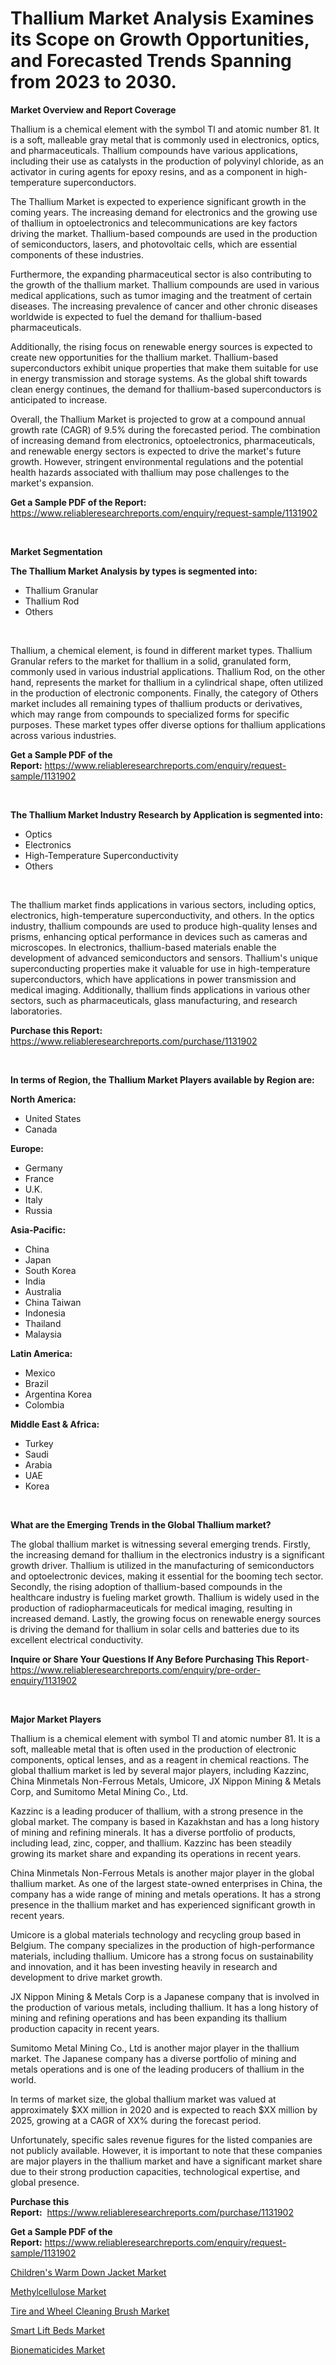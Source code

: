 <p><h1>Thallium Market Analysis Examines its Scope on Growth Opportunities, and Forecasted Trends Spanning from 2023 to 2030.</h1></p><p><strong>Market Overview and Report Coverage</strong></p>
<p><p>Thallium is a chemical element with the symbol Tl and atomic number 81. It is a soft, malleable gray metal that is commonly used in electronics, optics, and pharmaceuticals. Thallium compounds have various applications, including their use as catalysts in the production of polyvinyl chloride, as an activator in curing agents for epoxy resins, and as a component in high-temperature superconductors.</p><p>The Thallium Market is expected to experience significant growth in the coming years. The increasing demand for electronics and the growing use of thallium in optoelectronics and telecommunications are key factors driving the market. Thallium-based compounds are used in the production of semiconductors, lasers, and photovoltaic cells, which are essential components of these industries.</p><p>Furthermore, the expanding pharmaceutical sector is also contributing to the growth of the thallium market. Thallium compounds are used in various medical applications, such as tumor imaging and the treatment of certain diseases. The increasing prevalence of cancer and other chronic diseases worldwide is expected to fuel the demand for thallium-based pharmaceuticals.</p><p>Additionally, the rising focus on renewable energy sources is expected to create new opportunities for the thallium market. Thallium-based superconductors exhibit unique properties that make them suitable for use in energy transmission and storage systems. As the global shift towards clean energy continues, the demand for thallium-based superconductors is anticipated to increase.</p><p>Overall, the Thallium Market is projected to grow at a compound annual growth rate (CAGR) of 9.5% during the forecasted period. The combination of increasing demand from electronics, optoelectronics, pharmaceuticals, and renewable energy sectors is expected to drive the market's future growth. However, stringent environmental regulations and the potential health hazards associated with thallium may pose challenges to the market's expansion.</p></p>
<p><strong>Get a Sample PDF of the Report:</strong> <a href="https://www.reliableresearchreports.com/enquiry/request-sample/1131902">https://www.reliableresearchreports.com/enquiry/request-sample/1131902</a></p>
<p>&nbsp;</p>
<p><strong>Market Segmentation</strong></p>
<p><strong>The Thallium Market Analysis by types is segmented into:</strong></p>
<p><ul><li>Thallium Granular</li><li>Thallium Rod</li><li>Others</li></ul></p>
<p>&nbsp;</p>
<p><p>Thallium, a chemical element, is found in different market types. Thallium Granular refers to the market for thallium in a solid, granulated form, commonly used in various industrial applications. Thallium Rod, on the other hand, represents the market for thallium in a cylindrical shape, often utilized in the production of electronic components. Finally, the category of Others market includes all remaining types of thallium products or derivatives, which may range from compounds to specialized forms for specific purposes. These market types offer diverse options for thallium applications across various industries.</p></p>
<p><strong>Get a Sample PDF of the Report:</strong>&nbsp;<a href="https://www.reliableresearchreports.com/enquiry/request-sample/1131902">https://www.reliableresearchreports.com/enquiry/request-sample/1131902</a></p>
<p>&nbsp;</p>
<p><strong>The Thallium Market Industry Research by Application is segmented into:</strong></p>
<p><ul><li>Optics</li><li>Electronics</li><li>High-Temperature Superconductivity</li><li>Others</li></ul></p>
<p>&nbsp;</p>
<p><p>The thallium market finds applications in various sectors, including optics, electronics, high-temperature superconductivity, and others. In the optics industry, thallium compounds are used to produce high-quality lenses and prisms, enhancing optical performance in devices such as cameras and microscopes. In electronics, thallium-based materials enable the development of advanced semiconductors and sensors. Thallium's unique superconducting properties make it valuable for use in high-temperature superconductors, which have applications in power transmission and medical imaging. Additionally, thallium finds applications in various other sectors, such as pharmaceuticals, glass manufacturing, and research laboratories.</p></p>
<p><strong>Purchase this Report:</strong>&nbsp; <a href="https://www.reliableresearchreports.com/purchase/1131902">https://www.reliableresearchreports.com/purchase/1131902</a></p>
<p>&nbsp;</p>
<p><strong>In terms of Region, the Thallium Market Players available by Region are:</strong></p>
<p>
    <p> <strong> North America: </strong>
        <ul>
            <li>United States</li>
            <li>Canada</li>
        </ul>
        </p> 
    <p> <strong> Europe: </strong>
        <ul>
            <li>Germany</li>
            <li>France</li>
            <li>U.K.</li>
            <li>Italy</li>
            <li>Russia</li>
        </ul>
        </p> 
    <p> <strong> Asia-Pacific: </strong>
        <ul>
            <li>China</li>
            <li>Japan</li>
            <li>South Korea</li>
            <li>India</li>
            <li>Australia</li>
            <li>China Taiwan</li>
            <li>Indonesia</li>
            <li>Thailand</li>
            <li>Malaysia</li>
        </ul>
        </p> 
    <p> <strong> Latin America: </strong>
        <ul>
            <li>Mexico</li>
            <li>Brazil</li>
            <li>Argentina Korea</li>
            <li>Colombia</li>
        </ul>
        </p> 
    <p> <strong> Middle East & Africa: </strong>
        <ul>
            <li>Turkey</li>
            <li>Saudi</li>
            <li>Arabia</li>
            <li>UAE</li>
            <li>Korea</li>
        </ul>
    </p>
    </p>
<p>&nbsp;</p>
<p><strong>What are the Emerging Trends in the Global Thallium market?</strong></p>
<p><p>The global thallium market is witnessing several emerging trends. Firstly, the increasing demand for thallium in the electronics industry is a significant growth driver. Thallium is utilized in the manufacturing of semiconductors and optoelectronic devices, making it essential for the booming tech sector. Secondly, the rising adoption of thallium-based compounds in the healthcare industry is fueling market growth. Thallium is widely used in the production of radiopharmaceuticals for medical imaging, resulting in increased demand. Lastly, the growing focus on renewable energy sources is driving the demand for thallium in solar cells and batteries due to its excellent electrical conductivity.</p></p>
<p><strong>Inquire or Share Your Questions If Any Before Purchasing This Report</strong>- <a href="https://www.reliableresearchreports.com/enquiry/pre-order-enquiry/1131902">https://www.reliableresearchreports.com/enquiry/pre-order-enquiry/1131902</a></p>
<p>&nbsp;</p>
<p><strong>Major Market Players</strong></p>
<p><p>Thallium is a chemical element with symbol Tl and atomic number 81. It is a soft, malleable metal that is often used in the production of electronic components, optical lenses, and as a reagent in chemical reactions. The global thallium market is led by several major players, including Kazzinc, China Minmetals Non-Ferrous Metals, Umicore, JX Nippon Mining & Metals Corp, and Sumitomo Metal Mining Co., Ltd.</p><p>Kazzinc is a leading producer of thallium, with a strong presence in the global market. The company is based in Kazakhstan and has a long history of mining and refining minerals. It has a diverse portfolio of products, including lead, zinc, copper, and thallium. Kazzinc has been steadily growing its market share and expanding its operations in recent years.</p><p>China Minmetals Non-Ferrous Metals is another major player in the global thallium market. As one of the largest state-owned enterprises in China, the company has a wide range of mining and metals operations. It has a strong presence in the thallium market and has experienced significant growth in recent years.</p><p>Umicore is a global materials technology and recycling group based in Belgium. The company specializes in the production of high-performance materials, including thallium. Umicore has a strong focus on sustainability and innovation, and it has been investing heavily in research and development to drive market growth.</p><p>JX Nippon Mining & Metals Corp is a Japanese company that is involved in the production of various metals, including thallium. It has a long history of mining and refining operations and has been expanding its thallium production capacity in recent years.</p><p>Sumitomo Metal Mining Co., Ltd is another major player in the thallium market. The Japanese company has a diverse portfolio of mining and metals operations and is one of the leading producers of thallium in the world.</p><p>In terms of market size, the global thallium market was valued at approximately $XX million in 2020 and is expected to reach $XX million by 2025, growing at a CAGR of XX% during the forecast period.</p><p>Unfortunately, specific sales revenue figures for the listed companies are not publicly available. However, it is important to note that these companies are major players in the thallium market and have a significant market share due to their strong production capacities, technological expertise, and global presence.</p></p>
<p><strong>Purchase this Report:</strong>&nbsp;&nbsp;<a href="https://www.reliableresearchreports.com/purchase/1131902">https://www.reliableresearchreports.com/purchase/1131902</a></p>
<p></p>
<p><strong>Get a Sample PDF of the Report:</strong>&nbsp;<a href="https://www.reliableresearchreports.com/enquiry/request-sample/1131902">https://www.reliableresearchreports.com/enquiry/request-sample/1131902</a></p>
<p><p><a href="https://medium.com/@markuspagac/childrens-warm-down-jacket-market-trends-forecast-and-competitive-analysis-to-2030-118e497d6103">Children's Warm Down Jacket Market</a></p><p><a href="https://github.com/deliacustodio40/Market-Research-Report-List-1/blob/main/methylcellulose-market.md">Methylcellulose Market</a></p><p><a href="https://medium.com/@omamuller06/decoding-tire-and-wheel-cleaning-brush-market-metrics-market-share-trends-and-growth-patterns-2ca59bb1a8fe">Tire and Wheel Cleaning Brush Market</a></p><p><a href="https://medium.com/@edwinsporer/smart-lift-beds-market-size-market-outlook-and-market-forecast-2023-to-2030-ef98a2d31e38">Smart Lift Beds Market</a></p><p><a href="https://github.com/maliyahmorrow6654/Market-Research-Report-List-1/blob/main/bionematicides-market.md">Bionematicides Market</a></p></p>